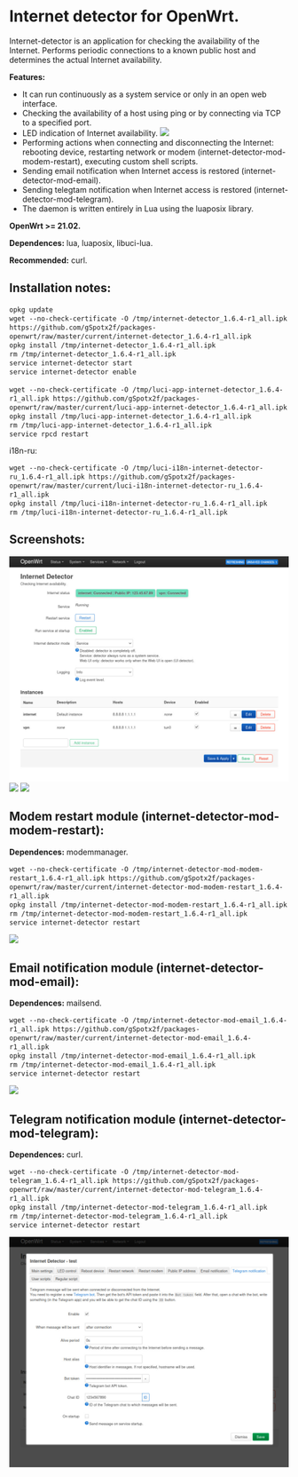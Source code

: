 # Internet detector for OpenWrt.
Internet-detector is an application for checking the availability of the Internet. Performs periodic connections to a known public host and determines the actual Internet availability.

**Features:**
 - It can run continuously as a system service or only in an open web interface.
 - Checking the availability of a host using ping or by connecting via TCP to a specified port.
 - LED indication of Internet availability.
![](https://github.com/gSpotx2f/luci-app-internet-detector/blob/master/screenshots/internet-led.jpg)
 - Performing actions when connecting and disconnecting the Internet: rebooting device, restarting network or modem (internet-detector-mod-modem-restart), executing custom shell scripts.
 - Sending email notification when Internet access is restored (internet-detector-mod-email).
 - Sending telegtam notification when Internet access is restored (internet-detector-mod-telegram).
 - The daemon is written entirely in Lua using the luaposix library.

**OpenWrt >= 21.02.**

**Dependences:** lua, luaposix, libuci-lua.

**Recommended:** curl.

## Installation notes:

    opkg update
    wget --no-check-certificate -O /tmp/internet-detector_1.6.4-r1_all.ipk https://github.com/gSpotx2f/packages-openwrt/raw/master/current/internet-detector_1.6.4-r1_all.ipk
    opkg install /tmp/internet-detector_1.6.4-r1_all.ipk
    rm /tmp/internet-detector_1.6.4-r1_all.ipk
    service internet-detector start
    service internet-detector enable

    wget --no-check-certificate -O /tmp/luci-app-internet-detector_1.6.4-r1_all.ipk https://github.com/gSpotx2f/packages-openwrt/raw/master/current/luci-app-internet-detector_1.6.4-r1_all.ipk
    opkg install /tmp/luci-app-internet-detector_1.6.4-r1_all.ipk
    rm /tmp/luci-app-internet-detector_1.6.4-r1_all.ipk
    service rpcd restart

i18n-ru:

    wget --no-check-certificate -O /tmp/luci-i18n-internet-detector-ru_1.6.4-r1_all.ipk https://github.com/gSpotx2f/packages-openwrt/raw/master/current/luci-i18n-internet-detector-ru_1.6.4-r1_all.ipk
    opkg install /tmp/luci-i18n-internet-detector-ru_1.6.4-r1_all.ipk
    rm /tmp/luci-i18n-internet-detector-ru_1.6.4-r1_all.ipk

## Screenshots:

![](https://github.com/gSpotx2f/luci-app-internet-detector/blob/master/screenshots/01.jpg)
![](https://github.com/gSpotx2f/luci-app-internet-detector/blob/master/screenshots/02.jpg)
![](https://github.com/gSpotx2f/luci-app-internet-detector/blob/master/screenshots/03.jpg)

## Modem restart module (internet-detector-mod-modem-restart):

**Dependences:** modemmanager.

    wget --no-check-certificate -O /tmp/internet-detector-mod-modem-restart_1.6.4-r1_all.ipk https://github.com/gSpotx2f/packages-openwrt/raw/master/current/internet-detector-mod-modem-restart_1.6.4-r1_all.ipk
    opkg install /tmp/internet-detector-mod-modem-restart_1.6.4-r1_all.ipk
    rm /tmp/internet-detector-mod-modem-restart_1.6.4-r1_all.ipk
    service internet-detector restart

![](https://github.com/gSpotx2f/luci-app-internet-detector/blob/master/screenshots/04.jpg)

## Email notification module (internet-detector-mod-email):

**Dependences:** mailsend.

    wget --no-check-certificate -O /tmp/internet-detector-mod-email_1.6.4-r1_all.ipk https://github.com/gSpotx2f/packages-openwrt/raw/master/current/internet-detector-mod-email_1.6.4-r1_all.ipk
    opkg install /tmp/internet-detector-mod-email_1.6.4-r1_all.ipk
    rm /tmp/internet-detector-mod-email_1.6.4-r1_all.ipk
    service internet-detector restart

![](https://github.com/gSpotx2f/luci-app-internet-detector/blob/master/screenshots/05.jpg)

## Telegram notification module (internet-detector-mod-telegram):

**Dependences:** curl.

    wget --no-check-certificate -O /tmp/internet-detector-mod-telegram_1.6.4-r1_all.ipk https://github.com/gSpotx2f/packages-openwrt/raw/master/current/internet-detector-mod-telegram_1.6.4-r1_all.ipk
    opkg install /tmp/internet-detector-mod-telegram_1.6.4-r1_all.ipk
    rm /tmp/internet-detector-mod-telegram_1.6.4-r1_all.ipk
    service internet-detector restart

![](https://github.com/gSpotx2f/luci-app-internet-detector/blob/master/screenshots/06.jpg)

